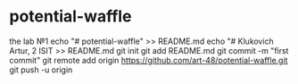 # potential-waffle
the lab №1
echo "# potential-waffle" >> README.md
echo "# Klukovich Artur, 2 ISIT >> README.md
git init
git add README.md
git commit -m "first commit"
git remote add origin https://github.com/art-48/potential-waffle.git
git push -u origin 
